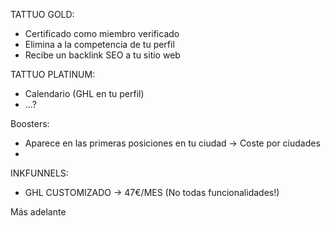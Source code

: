 

<!-- ##### MONETIZACIÓN ##### -->
TATTUO GOLD:
- Certificado como miembro verificado
- Elimina a la competencia de tu perfil
- Recibe un backlink SEO a tu sitio web

TATTUO PLATINUM:
- Calendario (GHL en tu perfil)
- ...?

Boosters:
- Aparece en las primeras posiciones en tu ciudad -> Coste por ciudades
- 

INKFUNNELS:
- GHL CUSTOMIZADO -> 47€/MES (No todas funcionalidades!)

Más adelante